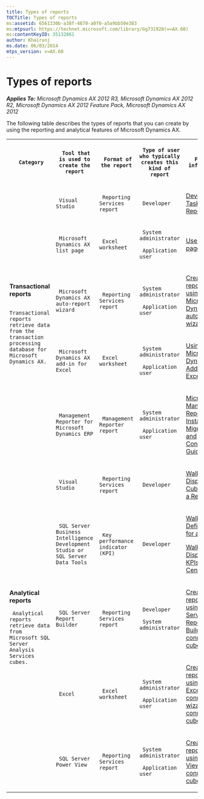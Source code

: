 ```yaml
---
title: Types of reports
TOCTitle: Types of reports
ms:assetid: 6561330b-a38f-4870-a0f0-a5a9bb50e383
ms:mtpsurl: https://technet.microsoft.com/library/Gg731928(v=AX.60)
ms:contentKeyID: 35132861
author: Khairunj
ms.date: 06/03/2014
mtps_version: v=AX.60
---
```


# Types of reports 


_**Applies To:** Microsoft Dynamics AX 2012 R3, Microsoft Dynamics AX 2012 R2, Microsoft Dynamics AX 2012 Feature Pack, Microsoft Dynamics AX 2012_

The following table describes the types of reports that you can create by using the reporting and analytical features of Microsoft Dynamics AX.

<table xmlns="http://www.w3.org/1999/xhtml"> <tr><th> <p>
   
	 Category
  </p> </th><th> <p>
   
	 Tool that is used to create the report
  </p> </th><th> <p>
   
	 Format of the report
  </p> </th><th> <p>
   
	 Type of user who typically creates this kind of report
  </p> </th><th> <p>
   
	 For more information
  </p> </th></tr> <tr><td rowspan="5"> <p> <strong>Transactional reports</strong> </p> <p>
   
	 Transactional reports retrieve data from the transaction processing database for Microsoft Dynamics AX. 
  </p> <p></p> <p></p> <p></p> <p></p> </td><td> <p>
   
	 Visual Studio
  </p> </td><td> <p>
   
	 Reporting Services report
  </p> </td><td> <p>
   
	 Developer
  </p> </td><td> <p> <a href="development-tasks-for-reporting.md" runat="server" xmlns="http://www.w3.org/1999/xhtml">Development Tasks for Reporting</a> </p> </td></tr> <tr><td> <p>
   
	 Microsoft Dynamics AX list page
  </p> </td><td> <p>
   
	 Excel worksheet
  </p> </td><td> <p>
   
	 System administrator
  </p> <p>
   
	 Application user
  </p> </td><td> <p> <a href="use-a-list-page.md" runat="server" xmlns="http://www.w3.org/1999/xhtml">Use a list page</a> </p> </td></tr> <tr><td> <p>
   
	 Microsoft Dynamics AX auto-report wizard
  </p> </td><td> <p>
   
	 Reporting Services report
  </p> </td><td> <p>
   
	 System administrator
  </p> <p>
   
	 Application user
  </p> </td><td> <p> <a href="create-a-report-by-using-the-microsoft-dynamics-ax-auto-report-wizard.md" runat="server" xmlns="http://www.w3.org/1999/xhtml">Create a report by using the Microsoft Dynamics AX auto-report wizard</a> </p> </td></tr> <tr><td> <p>
   
	 Microsoft Dynamics AX add-in for Excel
  </p> </td><td> <p>
   
	 Excel worksheet
  </p> </td><td> <p>
   
	 System administrator
  </p> <p>
   
	 Application user
  </p> </td><td> <p> <a href="using-the-microsoft-dynamics-ax-add-in-for-excel.md" runat="server" xmlns="http://www.w3.org/1999/xhtml">Using the Microsoft Dynamics AX Add-in for Excel</a> </p> </td></tr> <tr><td> <p>
   
	 Management Reporter for Microsoft Dynamics ERP
  </p> </td><td> <p>
   
	 Management Reporter report
  </p> </td><td> <p>
   
	 System administrator
  </p> <p>
   
	 Application user
  </p> </td><td> <p> <a href="https://www.microsoft.com/download/en/details.aspx?id=5916" runat="server">Microsoft Management Reporter: Installation, Migration, and Configuration Guides</a> </p> </td></tr> <tr><td rowspan="5"> <p> <strong>Analytical reports</strong> </p> <p>
   
	 Analytical reports retrieve data from Microsoft SQL Server Analysis Services cubes.
  </p> <p></p> <p></p> <p></p> <p></p> </td><td> <p>
   
	 Visual Studio
  </p> </td><td> <p>
   
	 Reporting Services report
  </p> </td><td> <p>
   
	 Developer
  </p> </td><td> <p> <a href="walkthrough-displaying-cube-data-in-a-report.md" runat="server" xmlns="http://www.w3.org/1999/xhtml">Walkthrough: Displaying Cube Data in a Report</a> </p> </td></tr> <tr><td> <p>
   
	 SQL Server Business Intelligence Development Studio or SQL Server Data Tools
  </p> </td><td> <p>
   
	 Key performance indicator (KPI)
  </p> </td><td> <p>
   
	 Developer
  </p> </td><td> <p> <a href="walkthrough-defining-kpis-for-a-cube.md" runat="server" xmlns="http://www.w3.org/1999/xhtml">Walkthrough: Defining KPIs for a Cube</a> </p> <p> <a href="walkthrough-displaying-kpis-in-a-role-center.md" runat="server" xmlns="http://www.w3.org/1999/xhtml">Walkthrough: Displaying KPIs in a Role Center</a> </p> </td></tr> <tr><td> <p>
   
	 SQL Server Report Builder
  </p> </td><td> <p>
   
	 Reporting Services report
  </p> </td><td> <p>
   
	 Developer
  </p> <p>
   
	 System administrator
  </p> </td><td> <p> <a href="create-a-report-by-using-sql-server-report-builder-to-connect-to-a-cube.md" runat="server" xmlns="http://www.w3.org/1999/xhtml">Create a report by using SQL Server Report Builder to connect to a cube</a> </p> </td></tr> <tr><td> <p>
   
	 Excel
  </p> </td><td> <p>
   
	 Excel worksheet
  </p> </td><td> <p>
   
	 System administrator
  </p> <p>
   
	 Application user
  </p> </td><td> <p> <a href="create-a-report-by-using-the-excel-data-connection-wizard-to-connect-to-a-cube.md" runat="server" xmlns="http://www.w3.org/1999/xhtml">Create a report by using the Excel data connection wizard to connect to a cube</a> </p> </td></tr> <tr><td> <p>
   
	 SQL Server Power View
  </p> </td><td> <p>
   
	 Reporting Services report
  </p> </td><td> <p>
   
	 System administrator
  </p> <p>
   
	 Application user
  </p> </td><td> <p> <a href="create-a-report-by-using-power-view-to-connect-to-a-cube.md" runat="server" xmlns="http://www.w3.org/1999/xhtml">Create a report by using Power View to connect to a cube</a> </p> </td></tr> </table>

  


